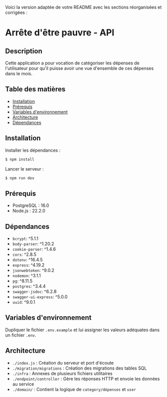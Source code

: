 Voici la version adaptée de votre README avec les sections réorganisées et corrigées :

# Arrête d'être pauvre - API

## Description

Cette application a pour vocation de catégoriser les dépenses de l'utilisateur pour qu'il puisse avoir une vue d'ensemble de ces dépenses dans le mois.

## Table des matières

- [Installation](#installation)
- [Prérequis](#prérequis)
- [Variables d'environnement](#variables-denvironnement)
- [Architecture](#architecture)
- [Dépendances](#dépendances)

## Installation

Installer les dépendances :

```bash
$ npm install
```

Lancer le serveur :

```bash
$ npm run dev
```

## Prérequis

- PostgreSQL : 16.0
- Node.js : 22.2.0

## Dépendances

- `bcrypt`: ^5.1.1
- `body-parser`: ^1.20.2
- `cookie-parser`: ^1.4.6
- `cors`: ^2.8.5
- `dotenv`: ^16.4.5
- `express`: ^4.19.2
- `jsonwebtoken`: ^9.0.2
- `nodemon`: ^3.1.1
- `pg`: ^8.11.5
- `postgres`: ^3.4.4
- `swagger-jsdoc`: ^6.2.8
- `swagger-ui-express`: ^5.0.0
- `uuid`: ^9.0.1

## Variables d'environnement

Dupliquer le fichier `.env.example` et lui assigner les valeurs adéquates dans un fichier `.env`.

## Architecture

- `./index.js` : Création du serveur et port d'écoute
- `./migration/migrations` : Création des migrations des tables SQL
- `./infra` : Annexes de plusieurs fichiers utilitaires
- `./endpoint/controller` : Gère les réponses HTTP et envoie les données au service
- `./domain/` : Contient la logique de `category/dépenses` et `user`
